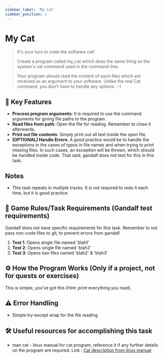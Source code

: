 ```yaml
---
sidebar_label: 'My Cat'
sidebar_position: 3
---
```



# My Cat


> It's your turn to code the software cat!
>
> Create a program called my_cat which does the same thing as the system's cat command used in the command-line.
> 
> Your program should read the content of each files which are received as an argument to your software.
> Unlike the real Cat command, you don't have to handle any options. :-)

## 🚀 Key Features

- **Process program arguments**: It is required to use the command arguments for giving file paths to the program.
- **Read files from path**: Open the file for reading. Remember to close it afterwards.
- **Print out file contents**: Simply print out all text inside the open file.
- **[OPTIONAL] Handle Errors**: A good practice would be to handle the exceptions in the cases of typos in file names and when trying to print missing files.
In such cases, an exception will be thrown, which should be handled inside code. That said, gandalf does not test for this in this task. 

## Notes
- This task repeats in multiple tracks. It is not required to redo it each time, but it is good practice.

## 📝 Game Rules/Task Requirements (Gandalf test requirements)

Gandalf does not have specific requirements for this task. Remember to not pass non-code files to git, to prevent errors from gandalf.

1. **Test 1**: Opens single file named 'blah1'
2. **Test 2**: Opens single file named 'blah2'
2. **Test 3**: Opens two files named 'blah2' & 'blah3'

## ⚙️ How the Program Works (Only if a project, not for quests or exercises)

This is simple, you've got this (Hint: print everything you read).

## ⚠️ Error Handling

- Simple try-except wrap for the file reading

## 🛠️ Useful resources for accomplishing this task
* man cat - linux manual for cat program, reference it if any further details on the program are required. Link : [Cat description from linux manual](https://www.man7.org/linux/man-pages/man1/cat.1.html)